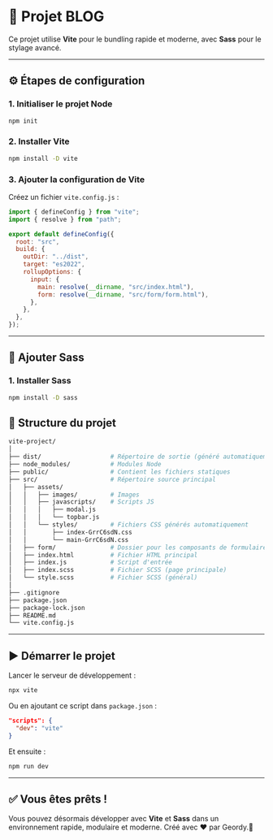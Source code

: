 # 🚀 Projet BLOG

Ce projet utilise **Vite** pour le bundling rapide et moderne, avec **Sass** pour le stylage avancé.

---

## ⚙️ Étapes de configuration

### 1. Initialiser le projet Node

```bash
npm init
```

### 2. Installer Vite

```bash
npm install -D vite
```

### 3. Ajouter la configuration de Vite

Créez un fichier `vite.config.js` :

```js
import { defineConfig } from "vite";
import { resolve } from "path";

export default defineConfig({
  root: "src",
  build: {
    outDir: "../dist",
    target: "es2022",
    rollupOptions: {
      input: {
        main: resolve(__dirname, "src/index.html"),
        form: resolve(__dirname, "src/form/form.html"),
      },
    },
  },
});
```

---

## 🎨 Ajouter Sass

### 1. Installer Sass

```bash
npm install -D sass
```

## 📁 Structure du projet

```bash
vite-project/
│
├── dist/                   # Répertoire de sortie (généré automatiquement)
├── node_modules/           # Modules Node
├── public/                 # Contient les fichiers statiques
├── src/                    # Répertoire source principal
│   ├── assets/
│   │   ├── images/         # Images
│   │   ├── javascripts/    # Scripts JS
│   │   │   ├── modal.js
│   │   │   └── topbar.js
│   │   └── styles/         # Fichiers CSS générés automatiquement
│   │       ├── index-GrrC6sdN.css
│   │       └── main-GrrC6sdN.css
│   ├── form/               # Dossier pour les composants de formulaire (si utilisé)
│   ├── index.html          # Fichier HTML principal
│   ├── index.js            # Script d'entrée
│   ├── index.scss          # Fichier SCSS (page principale)
│   └── style.scss          # Fichier SCSS (général)
│
├── .gitignore
├── package.json
├── package-lock.json
├── README.md
└── vite.config.js
```

---

## ▶️ Démarrer le projet

Lancer le serveur de développement :

```bash
npx vite
```

Ou en ajoutant ce script dans `package.json` :

```json
"scripts": {
  "dev": "vite"
}
```

Et ensuite :

```bash
npm run dev
```

---

## ✅ Vous êtes prêts !

Vous pouvez désormais développer avec **Vite** et **Sass** dans un environnement rapide, modulaire et moderne. Créé avec ❤️ par Geordy.🎉
